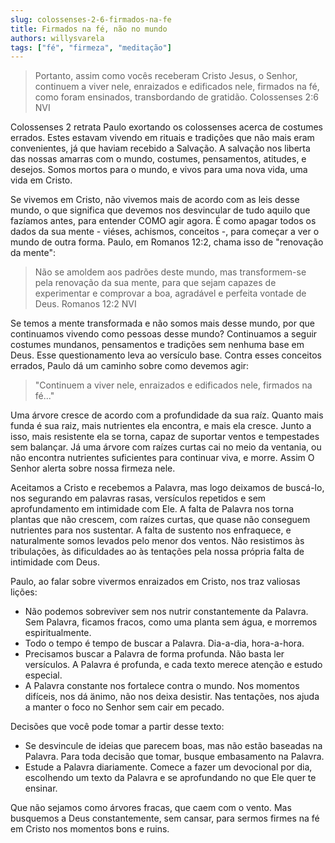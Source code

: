 ```yaml
---
slug: colossenses-2-6-firmados-na-fe
title: Firmados na fé, não no mundo
authors: willysvarela
tags: ["fé", "firmeza", "meditação"]
---
```


> Portanto, assim como vocês receberam Cristo Jesus, o Senhor, continuem a viver nele, enraizados e edificados nele, firmados na fé, como foram ensinados, transbordando de gratidão. Colossenses 2:6 NVI

Colossenses 2 retrata Paulo exortando os colossenses acerca de costumes errados. Estes estavam vivendo em rituais e tradições que não mais eram convenientes, já que haviam recebido a Salvação. A salvação nos liberta das nossas amarras com o mundo, costumes, pensamentos, atitudes, e desejos. Somos mortos para o mundo, e vivos para uma nova vida, uma vida em Cristo.

<!--truncate-->

Se vivemos em Cristo, não vivemos mais de acordo com as leis desse mundo, o que significa que devemos nos desvincular de tudo aquilo que fazíamos antes, para entender COMO agir agora. É como apagar todos os dados da sua mente - viéses, achismos, conceitos -, para começar a ver o mundo de outra forma. Paulo, em Romanos 12:2, chama isso de "renovação da mente":

> Não se amoldem aos padrões deste mundo, mas transformem-se pela renovação da sua mente, para que sejam capazes de experimentar e comprovar a boa, agradável e perfeita vontade de Deus. Romanos 12:2 NVI

Se temos a mente transformada e não somos mais desse mundo, por que continuamos vivendo como pessoas desse mundo? Continuamos a seguir costumes mundanos, pensamentos e tradições sem nenhuma base em Deus. Esse questionamento leva ao versículo base. Contra esses conceitos errados, Paulo dá um caminho sobre como devemos agir:

> "Continuem a viver nele, enraizados e edificados nele, firmados na fé..."

Uma árvore cresce de acordo com a profundidade da sua raíz. Quanto mais funda é sua raiz, mais nutrientes ela encontra, e mais ela cresce. Junto a isso, mais resistente ela se torna, capaz de suportar ventos e tempestades sem balançar. Já uma árvore com raízes curtas cai no meio da ventania, ou não encontra nutrientes suficientes para continuar viva, e morre. Assim O Senhor alerta sobre nossa firmeza nele. 

Aceitamos a Cristo e recebemos a Palavra, mas logo deixamos de buscá-lo, nos segurando em palavras rasas, versículos repetidos e sem aprofundamento em intimidade com Ele. A falta de Palavra nos torna plantas que não crescem, com raízes curtas, que quase não conseguem nutrientes para nos sustentar. A falta de sustento nos enfraquece, e naturalmente somos levados pelo menor dos ventos. Não resistimos às tribulações, às dificuldades ao às tentações pela nossa própria falta de intimidade com Deus.

Paulo, ao falar sobre vivermos enraizados em Cristo, nos traz valiosas lições:
- Não podemos sobreviver sem nos nutrir constantemente da Palavra. Sem Palavra, ficamos fracos, como uma planta sem água, e morremos espiritualmente.
- Todo o tempo é tempo de buscar a Palavra. Dia-a-dia, hora-a-hora.
- Precisamos buscar a Palavra de forma profunda. Não basta ler versículos. A Palavra é profunda, e cada texto merece atenção e estudo especial.
- A Palavra constante nos fortalece contra o mundo. Nos momentos difíceis, nos dá änimo, não nos deixa desistir. Nas tentações, nos ajuda a manter o foco no Senhor sem cair em pecado.

Decisões que você pode tomar a partir desse texto:
- Se desvincule de ideias que parecem boas, mas não estão baseadas na Palavra. Para toda decisão que tomar, busque embasamento na Palavra.
- Estude a Palavra diariamente. Comece a fazer um devocional por dia, escolhendo um texto da Palavra e se aprofundando no que Ele quer te ensinar.

Que não sejamos como árvores fracas, que caem com o vento. Mas busquemos a Deus constantemente, sem cansar, para sermos firmes na fé em Cristo nos momentos bons e ruins.
